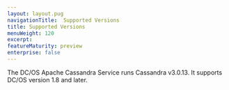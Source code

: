 ```yaml
---
layout: layout.pug
navigationTitle:  Supported Versions
title: Supported Versions
menuWeight: 120
excerpt:
featureMaturity: preview
enterprise: false
---
```


<!-- This source repo for this topic is https://github.com/dcos-cassandra-service -->


The DC/OS Apache Cassandra Service runs Cassandra v3.0.13. It supports DC/OS version 1.8 and later.
